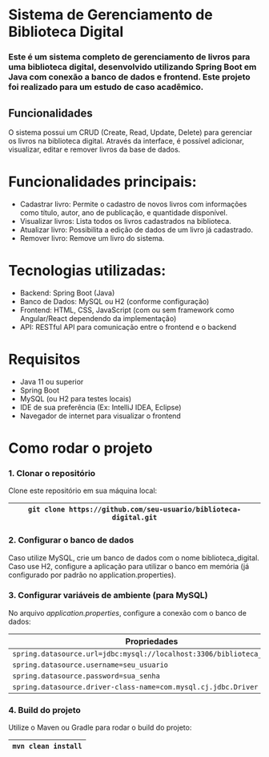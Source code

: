 ﻿# Sistema de Gerenciamento de Biblioteca Digital  

### Este é um sistema completo de gerenciamento de livros para uma biblioteca digital, desenvolvido utilizando Spring Boot em Java com conexão a banco de dados e frontend. Este projeto foi realizado para um estudo de caso acadêmico.  

## Funcionalidades  
O sistema possui um CRUD (Create, Read, Update, Delete) para gerenciar os livros na biblioteca digital. Através da interface, é possível adicionar, visualizar, editar e remover livros da base de dados.  

# Funcionalidades principais:
- Cadastrar livro: Permite o cadastro de novos livros com informações como título, autor, ano de publicação, e quantidade disponível.
- Visualizar livros: Lista todos os livros cadastrados na biblioteca.
- Atualizar livro: Possibilita a edição de dados de um livro já cadastrado.
- Remover livro: Remove um livro do sistema.
# Tecnologias utilizadas:  
- Backend: Spring Boot (Java)
- Banco de Dados: MySQL ou H2 (conforme configuração)
- Frontend: HTML, CSS, JavaScript (com ou sem framework como Angular/React dependendo da implementação)
- API: RESTful API para comunicação entre o frontend e o backend

# Requisitos
- Java 11 ou superior
- Spring Boot
- MySQL (ou H2 para testes locais)
- IDE de sua preferência (Ex: IntelliJ IDEA, Eclipse)
- Navegador de internet para visualizar o frontend  

# Como rodar o projeto
### 1. Clonar o repositório
Clone este repositório em sua máquina local:

| `git clone https://github.com/seu-usuario/biblioteca-digital.git` |
|-----------------------------------------------------------------|  
  
### 2. Configurar o banco de dados
Caso utilize MySQL, crie um banco de dados com o nome biblioteca_digital.  
Caso use H2, configure a aplicação para utilizar o banco em memória (já configurado por padrão no application.properties).  

### 3. Configurar variáveis de ambiente (para MySQL)  
No arquivo *application.properties*, configure a conexão com o banco de dados:  

| Propriedades                                      |
|--------------------------------------------------|
| `spring.datasource.url=jdbc:mysql://localhost:3306/biblioteca_digital` |
| `spring.datasource.username=seu_usuario`         |
| `spring.datasource.password=sua_senha`           |
| `spring.datasource.driver-class-name=com.mysql.cj.jdbc.Driver` |
  

### 4. Build do projeto  
Utilize o Maven ou Gradle para rodar o build do projeto:  

| `mvn clean install` |
|-------------------|  

